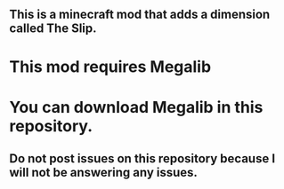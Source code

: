  ## This is a minecraft mod that adds a dimension called The Slip.


# This mod requires Megalib


# You can download Megalib in this repository.


## Do not post issues on this repository because I will not be answering any issues.
